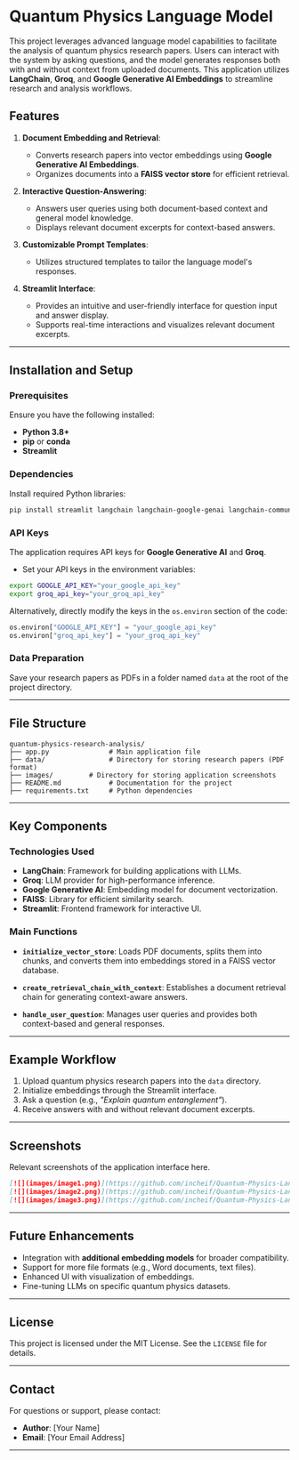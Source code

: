 # Quantum Physics Language Model

This project leverages advanced language model capabilities to facilitate the analysis of quantum physics research papers. Users can interact with the system by asking questions, and the model generates responses both with and without context from uploaded documents. This application utilizes **LangChain**, **Groq**, and **Google Generative AI Embeddings** to streamline research and analysis workflows.

## Features

1. **Document Embedding and Retrieval**:
   - Converts research papers into vector embeddings using **Google Generative AI Embeddings**.
   - Organizes documents into a **FAISS vector store** for efficient retrieval.

2. **Interactive Question-Answering**:
   - Answers user queries using both document-based context and general model knowledge.
   - Displays relevant document excerpts for context-based answers.

3. **Customizable Prompt Templates**:
   - Utilizes structured templates to tailor the language model's responses.

4. **Streamlit Interface**:
   - Provides an intuitive and user-friendly interface for question input and answer display.
   - Supports real-time interactions and visualizes relevant document excerpts.

---

## Installation and Setup

### Prerequisites
Ensure you have the following installed:
- **Python 3.8+**
- **pip** or **conda**
- **Streamlit**

### Dependencies
Install required Python libraries:

```bash
pip install streamlit langchain langchain-google-genai langchain-community langchain-groq faiss-cpu
```

### API Keys
The application requires API keys for **Google Generative AI** and **Groq**.
- Set your API keys in the environment variables:

```bash
export GOOGLE_API_KEY="your_google_api_key"
export groq_api_key="your_groq_api_key"
```

Alternatively, directly modify the keys in the `os.environ` section of the code:

```python
os.environ["GOOGLE_API_KEY"] = "your_google_api_key"
os.environ["groq_api_key"] = "your_groq_api_key"
```

### Data Preparation
Save your research papers as PDFs in a folder named `data` at the root of the project directory.

---

## File Structure

```plaintext
quantum-physics-research-analysis/
├── app.py               # Main application file
├── data/                # Directory for storing research papers (PDF format)
├── images/         # Directory for storing application screenshots
├── README.md            # Documentation for the project
├── requirements.txt     # Python dependencies
```

---

## Key Components

### Technologies Used
- **LangChain**: Framework for building applications with LLMs.
- **Groq**: LLM provider for high-performance inference.
- **Google Generative AI**: Embedding model for document vectorization.
- **FAISS**: Library for efficient similarity search.
- **Streamlit**: Frontend framework for interactive UI.

### Main Functions
- **`initialize_vector_store`**:
  Loads PDF documents, splits them into chunks, and converts them into embeddings stored in a FAISS vector database.

- **`create_retrieval_chain_with_context`**:
  Establishes a document retrieval chain for generating context-aware answers.

- **`handle_user_question`**:
  Manages user queries and provides both context-based and general responses.

---

## Example Workflow

1. Upload quantum physics research papers into the `data` directory.
2. Initialize embeddings through the Streamlit interface.
3. Ask a question (e.g., *"Explain quantum entanglement"*).
4. Receive answers with and without relevant document excerpts.

---

## Screenshots

Relevant screenshots of the application interface here.

```markdown
[![](images/image1.png)](https://github.com/incheif/Quantum-Physics-Language-Model/blob/2c4f6335ad8775490c569b9e316116618bc4ec5d/images/image1.png)
[![](images/image2.png)](https://github.com/incheif/Quantum-Physics-Language-Model/blob/2c4f6335ad8775490c569b9e316116618bc4ec5d/images/image2.png)
[![](images/image3.png)](https://github.com/incheif/Quantum-Physics-Language-Model/blob/2c4f6335ad8775490c569b9e316116618bc4ec5d/images/image3.png)
```

---

## Future Enhancements
- Integration with **additional embedding models** for broader compatibility.
- Support for more file formats (e.g., Word documents, text files).
- Enhanced UI with visualization of embeddings.
- Fine-tuning LLMs on specific quantum physics datasets.

---

## License
This project is licensed under the MIT License. See the `LICENSE` file for details.

---

## Contact
For questions or support, please contact:
- **Author**: [Your Name]
- **Email**: [Your Email Address]

---

